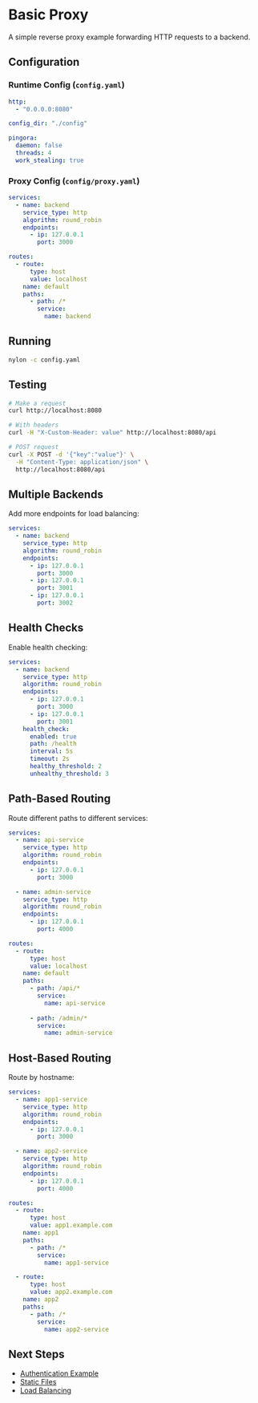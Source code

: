 # Basic Proxy

A simple reverse proxy example forwarding HTTP requests to a backend.

## Configuration

### Runtime Config (`config.yaml`)

```yaml
http:
  - "0.0.0.0:8080"

config_dir: "./config"

pingora:
  daemon: false
  threads: 4
  work_stealing: true
```

### Proxy Config (`config/proxy.yaml`)

```yaml
services:
  - name: backend
    service_type: http
    algorithm: round_robin
    endpoints:
      - ip: 127.0.0.1
        port: 3000

routes:
  - route:
      type: host
      value: localhost
    name: default
    paths:
      - path: /*
        service:
          name: backend
```

## Running

```bash
nylon -c config.yaml
```

## Testing

```bash
# Make a request
curl http://localhost:8080

# With headers
curl -H "X-Custom-Header: value" http://localhost:8080/api

# POST request
curl -X POST -d '{"key":"value"}' \
  -H "Content-Type: application/json" \
  http://localhost:8080/api
```

## Multiple Backends

Add more endpoints for load balancing:

```yaml
services:
  - name: backend
    service_type: http
    algorithm: round_robin
    endpoints:
      - ip: 127.0.0.1
        port: 3000
      - ip: 127.0.0.1
        port: 3001
      - ip: 127.0.0.1
        port: 3002
```

## Health Checks

Enable health checking:

```yaml
services:
  - name: backend
    service_type: http
    algorithm: round_robin
    endpoints:
      - ip: 127.0.0.1
        port: 3000
      - ip: 127.0.0.1
        port: 3001
    health_check:
      enabled: true
      path: /health
      interval: 5s
      timeout: 2s
      healthy_threshold: 2
      unhealthy_threshold: 3
```

## Path-Based Routing

Route different paths to different services:

```yaml
services:
  - name: api-service
    service_type: http
    algorithm: round_robin
    endpoints:
      - ip: 127.0.0.1
        port: 3000

  - name: admin-service
    service_type: http
    algorithm: round_robin
    endpoints:
      - ip: 127.0.0.1
        port: 4000

routes:
  - route:
      type: host
      value: localhost
    name: default
    paths:
      - path: /api/*
        service:
          name: api-service
      
      - path: /admin/*
        service:
          name: admin-service
```

## Host-Based Routing

Route by hostname:

```yaml
services:
  - name: app1-service
    service_type: http
    algorithm: round_robin
    endpoints:
      - ip: 127.0.0.1
        port: 3000

  - name: app2-service
    service_type: http
    algorithm: round_robin
    endpoints:
      - ip: 127.0.0.1
        port: 4000

routes:
  - route:
      type: host
      value: app1.example.com
    name: app1
    paths:
      - path: /*
        service:
          name: app1-service

  - route:
      type: host
      value: app2.example.com
    name: app2
    paths:
      - path: /*
        service:
          name: app2-service
```

## Next Steps

- [Authentication Example](/examples/authentication)
- [Static Files](/core/configuration#static-service)
- [Load Balancing](/core/configuration#services)
